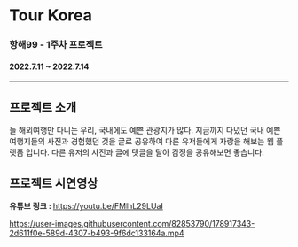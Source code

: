 # Tour Korea
### 항해99 - 1주차 프로젝트 
#### 2022.7.11 ~ 2022.7.14


---

## 프로젝트 소개
늘 해외여행만 다니는 우리, 국내에도 예쁜 관광지가 많다.
지금까지 다녔던 국내 예쁜 여행지들의 사진과 경험했던 것을 글로 공유하여 다른 유저들에게 자랑을 해보는 웹 플랫폼 입니다. 다른 유저의 사진과 글에 댓글을 달아 감정을 공유해보면 좋습니다.


## 프로젝트 시연영상
<strong>유튜브 링크 : </strong> https://youtu.be/FMlhL29LUaI

https://user-images.githubusercontent.com/82853790/178917343-2d611f0e-589d-4307-b493-9f6dc133164a.mp4



